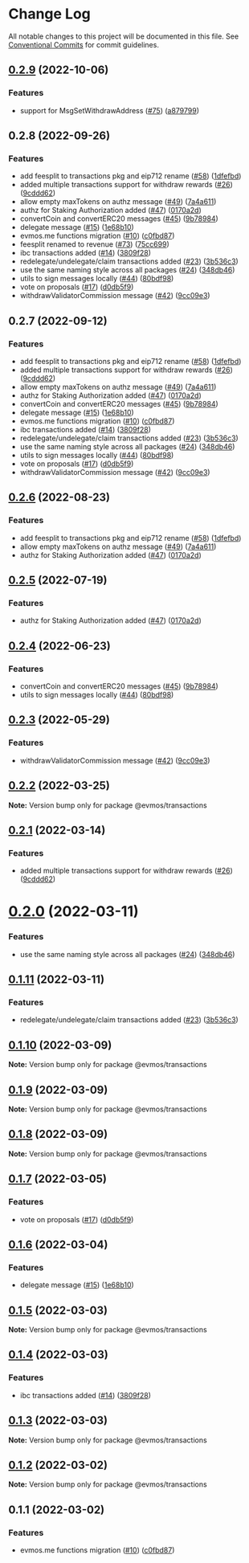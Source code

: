 # Change Log

All notable changes to this project will be documented in this file.
See [Conventional Commits](https://conventionalcommits.org) for commit guidelines.

## [0.2.9](https://github.com/evmos/evmosjs/compare/@evmos/transactions@0.2.8...@evmos/transactions@0.2.9) (2022-10-06)

### Features

- support for MsgSetWithdrawAddress ([#75](https://github.com/evmos/evmosjs/issues/75)) ([a879799](https://github.com/evmos/evmosjs/commit/a879799f06e57b2959b6a0c9bc622f540e3d8920))

## 0.2.8 (2022-09-26)

### Features

- add feesplit to transactions pkg and eip712 rename ([#58](https://github.com/evmos/evmosjs/issues/58)) ([1dfefbd](https://github.com/evmos/evmosjs/commit/1dfefbd906a9674453c91c9adaf4273cc92c93b8))
- added multiple transactions support for withdraw rewards ([#26](https://github.com/evmos/evmosjs/issues/26)) ([9cddd62](https://github.com/evmos/evmosjs/commit/9cddd62bdeec00d50791df8fbaa0c1301d08d4ca))
- allow empty maxTokens on authz message ([#49](https://github.com/evmos/evmosjs/issues/49)) ([7a4a611](https://github.com/evmos/evmosjs/commit/7a4a611abd7b23bfb47c175e090ed7940e334305))
- authz for Staking Authorization added ([#47](https://github.com/evmos/evmosjs/issues/47)) ([0170a2d](https://github.com/evmos/evmosjs/commit/0170a2d9a889061e5d0d492a05b4f2a915701206))
- convertCoin and convertERC20 messages ([#45](https://github.com/evmos/evmosjs/issues/45)) ([9b78984](https://github.com/evmos/evmosjs/commit/9b78984c034208c572e519bf080073014e804f13))
- delegate message ([#15](https://github.com/evmos/evmosjs/issues/15)) ([1e68b10](https://github.com/evmos/evmosjs/commit/1e68b10d107edef6d54358447cee60af84d46053))
- evmos.me functions migration ([#10](https://github.com/evmos/evmosjs/issues/10)) ([c0fbd87](https://github.com/evmos/evmosjs/commit/c0fbd87f6979e07420daf7344ea392c284a878cd))
- feesplit renamed to revenue ([#73](https://github.com/evmos/evmosjs/issues/73)) ([75cc699](https://github.com/evmos/evmosjs/commit/75cc699fd318715d3f21da72ec83130ac858f661))
- ibc transactions added ([#14](https://github.com/evmos/evmosjs/issues/14)) ([3809f28](https://github.com/evmos/evmosjs/commit/3809f289e4e54c5013d3027578bde5c244ec8736))
- redelegate/undelegate/claim transactions added ([#23](https://github.com/evmos/evmosjs/issues/23)) ([3b536c3](https://github.com/evmos/evmosjs/commit/3b536c321f7c304f79d121af346f16d6cca74b47))
- use the same naming style across all packages ([#24](https://github.com/evmos/evmosjs/issues/24)) ([348db46](https://github.com/evmos/evmosjs/commit/348db46ac299655257addc7a381e4ac1eb88f20a))
- utils to sign messages locally ([#44](https://github.com/evmos/evmosjs/issues/44)) ([80bdf98](https://github.com/evmos/evmosjs/commit/80bdf980a330630104155d37e4b1a289f94eb10c))
- vote on proposals ([#17](https://github.com/evmos/evmosjs/issues/17)) ([d0db5f9](https://github.com/evmos/evmosjs/commit/d0db5f9d2fba521a3cd20192d8d24c54f7f7fa4c))
- withdrawValidatorCommission message ([#42](https://github.com/evmos/evmosjs/issues/42)) ([9cc09e3](https://github.com/evmos/evmosjs/commit/9cc09e34f0f052555d1f9c6e8f3d81dfbbea6d1c))

## 0.2.7 (2022-09-12)

### Features

- add feesplit to transactions pkg and eip712 rename ([#58](https://github.com/evmos/evmosjs/issues/58)) ([1dfefbd](https://github.com/evmos/evmosjs/commit/1dfefbd906a9674453c91c9adaf4273cc92c93b8))
- added multiple transactions support for withdraw rewards ([#26](https://github.com/evmos/evmosjs/issues/26)) ([9cddd62](https://github.com/evmos/evmosjs/commit/9cddd62bdeec00d50791df8fbaa0c1301d08d4ca))
- allow empty maxTokens on authz message ([#49](https://github.com/evmos/evmosjs/issues/49)) ([7a4a611](https://github.com/evmos/evmosjs/commit/7a4a611abd7b23bfb47c175e090ed7940e334305))
- authz for Staking Authorization added ([#47](https://github.com/evmos/evmosjs/issues/47)) ([0170a2d](https://github.com/evmos/evmosjs/commit/0170a2d9a889061e5d0d492a05b4f2a915701206))
- convertCoin and convertERC20 messages ([#45](https://github.com/evmos/evmosjs/issues/45)) ([9b78984](https://github.com/evmos/evmosjs/commit/9b78984c034208c572e519bf080073014e804f13))
- delegate message ([#15](https://github.com/evmos/evmosjs/issues/15)) ([1e68b10](https://github.com/evmos/evmosjs/commit/1e68b10d107edef6d54358447cee60af84d46053))
- evmos.me functions migration ([#10](https://github.com/evmos/evmosjs/issues/10)) ([c0fbd87](https://github.com/evmos/evmosjs/commit/c0fbd87f6979e07420daf7344ea392c284a878cd))
- ibc transactions added ([#14](https://github.com/evmos/evmosjs/issues/14)) ([3809f28](https://github.com/evmos/evmosjs/commit/3809f289e4e54c5013d3027578bde5c244ec8736))
- redelegate/undelegate/claim transactions added ([#23](https://github.com/evmos/evmosjs/issues/23)) ([3b536c3](https://github.com/evmos/evmosjs/commit/3b536c321f7c304f79d121af346f16d6cca74b47))
- use the same naming style across all packages ([#24](https://github.com/evmos/evmosjs/issues/24)) ([348db46](https://github.com/evmos/evmosjs/commit/348db46ac299655257addc7a381e4ac1eb88f20a))
- utils to sign messages locally ([#44](https://github.com/evmos/evmosjs/issues/44)) ([80bdf98](https://github.com/evmos/evmosjs/commit/80bdf980a330630104155d37e4b1a289f94eb10c))
- vote on proposals ([#17](https://github.com/evmos/evmosjs/issues/17)) ([d0db5f9](https://github.com/evmos/evmosjs/commit/d0db5f9d2fba521a3cd20192d8d24c54f7f7fa4c))
- withdrawValidatorCommission message ([#42](https://github.com/evmos/evmosjs/issues/42)) ([9cc09e3](https://github.com/evmos/evmosjs/commit/9cc09e34f0f052555d1f9c6e8f3d81dfbbea6d1c))

## [0.2.6](https://github.com/evmos/evmosjs/compare/@evmos/transactions@0.2.4...@evmos/transactions@0.2.6) (2022-08-23)

### Features

- add feesplit to transactions pkg and eip712 rename ([#58](https://github.com/evmos/evmosjs/issues/58)) ([1dfefbd](https://github.com/evmos/evmosjs/commit/1dfefbd906a9674453c91c9adaf4273cc92c93b8))
- allow empty maxTokens on authz message ([#49](https://github.com/evmos/evmosjs/issues/49)) ([7a4a611](https://github.com/evmos/evmosjs/commit/7a4a611abd7b23bfb47c175e090ed7940e334305))
- authz for Staking Authorization added ([#47](https://github.com/evmos/evmosjs/issues/47)) ([0170a2d](https://github.com/evmos/evmosjs/commit/0170a2d9a889061e5d0d492a05b4f2a915701206))

## [0.2.5](https://github.com/evmos/evmosjs/compare/@evmos/transactions@0.2.4...@evmos/transactions@0.2.5) (2022-07-19)

### Features

- authz for Staking Authorization added ([#47](https://github.com/evmos/evmosjs/issues/47)) ([0170a2d](https://github.com/evmos/evmosjs/commit/0170a2d9a889061e5d0d492a05b4f2a915701206))

## [0.2.4](https://github.com/evmos/evmosjs/compare/@evmos/transactions@0.2.3...@evmos/transactions@0.2.4) (2022-06-23)

### Features

- convertCoin and convertERC20 messages ([#45](https://github.com/evmos/evmosjs/issues/45)) ([9b78984](https://github.com/evmos/evmosjs/commit/9b78984c034208c572e519bf080073014e804f13))
- utils to sign messages locally ([#44](https://github.com/evmos/evmosjs/issues/44)) ([80bdf98](https://github.com/evmos/evmosjs/commit/80bdf980a330630104155d37e4b1a289f94eb10c))

## [0.2.3](https://github.com/tharsis/evmosjs/compare/@evmos/transactions@0.2.2...@evmos/transactions@0.2.3) (2022-05-29)

### Features

- withdrawValidatorCommission message ([#42](https://github.com/tharsis/evmosjs/issues/42)) ([9cc09e3](https://github.com/tharsis/evmosjs/commit/9cc09e34f0f052555d1f9c6e8f3d81dfbbea6d1c))

## [0.2.2](https://github.com/tharsis/evmosjs/compare/@evmos/transactions@0.2.1...@evmos/transactions@0.2.2) (2022-03-25)

**Note:** Version bump only for package @evmos/transactions

## [0.2.1](https://github.com/tharsis/evmosjs/compare/@evmos/transactions@0.2.0...@evmos/transactions@0.2.1) (2022-03-14)

### Features

- added multiple transactions support for withdraw rewards ([#26](https://github.com/tharsis/evmosjs/issues/26)) ([9cddd62](https://github.com/tharsis/evmosjs/commit/9cddd62bdeec00d50791df8fbaa0c1301d08d4ca))

# [0.2.0](https://github.com/tharsis/evmosjs/compare/@evmos/transactions@0.1.11...@evmos/transactions@0.2.0) (2022-03-11)

### Features

- use the same naming style across all packages ([#24](https://github.com/tharsis/evmosjs/issues/24)) ([348db46](https://github.com/tharsis/evmosjs/commit/348db46ac299655257addc7a381e4ac1eb88f20a))

## [0.1.11](https://github.com/tharsis/evmosjs/compare/@evmos/transactions@0.1.10...@evmos/transactions@0.1.11) (2022-03-11)

### Features

- redelegate/undelegate/claim transactions added ([#23](https://github.com/tharsis/evmosjs/issues/23)) ([3b536c3](https://github.com/tharsis/evmosjs/commit/3b536c321f7c304f79d121af346f16d6cca74b47))

## [0.1.10](https://github.com/tharsis/evmosjs/compare/@evmos/transactions@0.1.9...@evmos/transactions@0.1.10) (2022-03-09)

**Note:** Version bump only for package @evmos/transactions

## [0.1.9](https://github.com/tharsis/evmosjs/compare/@evmos/transactions@0.1.8...@evmos/transactions@0.1.9) (2022-03-09)

**Note:** Version bump only for package @evmos/transactions

## [0.1.8](https://github.com/tharsis/evmosjs/compare/@evmos/transactions@0.1.7...@evmos/transactions@0.1.8) (2022-03-09)

**Note:** Version bump only for package @evmos/transactions

## [0.1.7](https://github.com/tharsis/evmosjs/compare/@evmos/transactions@0.1.6...@evmos/transactions@0.1.7) (2022-03-05)

### Features

- vote on proposals ([#17](https://github.com/tharsis/evmosjs/issues/17)) ([d0db5f9](https://github.com/tharsis/evmosjs/commit/d0db5f9d2fba521a3cd20192d8d24c54f7f7fa4c))

## [0.1.6](https://github.com/tharsis/evmosjs/compare/@evmos/transactions@0.1.5...@evmos/transactions@0.1.6) (2022-03-04)

### Features

- delegate message ([#15](https://github.com/tharsis/evmosjs/issues/15)) ([1e68b10](https://github.com/tharsis/evmosjs/commit/1e68b10d107edef6d54358447cee60af84d46053))

## [0.1.5](https://github.com/tharsis/evmosjs/compare/@evmos/transactions@0.1.4...@evmos/transactions@0.1.5) (2022-03-03)

**Note:** Version bump only for package @evmos/transactions

## [0.1.4](https://github.com/tharsis/evmosjs/compare/@evmos/transactions@0.1.3...@evmos/transactions@0.1.4) (2022-03-03)

### Features

- ibc transactions added ([#14](https://github.com/tharsis/evmosjs/issues/14)) ([3809f28](https://github.com/tharsis/evmosjs/commit/3809f289e4e54c5013d3027578bde5c244ec8736))

## [0.1.3](https://github.com/tharsis/evmosjs/compare/@evmos/transactions@0.1.2...@evmos/transactions@0.1.3) (2022-03-03)

**Note:** Version bump only for package @evmos/transactions

## [0.1.2](https://github.com/tharsis/evmosjs/compare/@evmos/transactions@0.1.1...@evmos/transactions@0.1.2) (2022-03-02)

**Note:** Version bump only for package @evmos/transactions

## 0.1.1 (2022-03-02)

### Features

- evmos.me functions migration ([#10](https://github.com/tharsis/evmosjs/issues/10)) ([c0fbd87](https://github.com/tharsis/evmosjs/commit/c0fbd87f6979e07420daf7344ea392c284a878cd))

